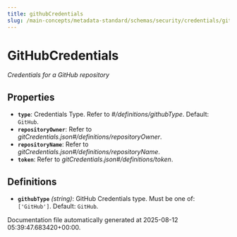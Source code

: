 ```yaml
---
title: githubCredentials
slug: /main-concepts/metadata-standard/schemas/security/credentials/githubcredentials
---
```


# GitHubCredentials

*Credentials for a GitHub repository*

## Properties

- **`type`**: Credentials Type. Refer to *#/definitions/githubType*. Default: `GitHub`.
- **`repositoryOwner`**: Refer to *gitCredentials.json#/definitions/repositoryOwner*.
- **`repositoryName`**: Refer to *gitCredentials.json#/definitions/repositoryName*.
- **`token`**: Refer to *gitCredentials.json#/definitions/token*.
## Definitions

- **`githubType`** *(string)*: GitHub Credentials type. Must be one of: `['GitHub']`. Default: `GitHub`.


Documentation file automatically generated at 2025-08-12 05:39:47.683420+00:00.

